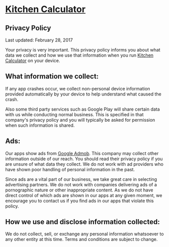 # [Kitchen Calculator](https://play.google.com/store/apps/details?id=com.billthelizard.kitchencalculator&hl=en)

## Privacy Policy

Last updated: February 28, 2017

Your privacy is very important. This privacy policy informs you about what data we collect and how we use that information when you run [Kitchen Calculator](https://play.google.com/store/apps/details?id=com.billthelizard.kitchencalculator&hl=en) on your device. 

## What information we collect: 

If any app crashes occur, we collect non-personal device information provided automatically by your device to help understand what caused the crash. 

Also some third party services such as Google Play will share certain data with us while conducting normal business. This is specified in that company's privacy policy and you will typically be asked for permission when such information is shared.


## Ads: 

Our apps show ads from [Google Admob](https://www.google.com/admob/). This company may collect other information outside of our reach. You should read their privacy policy if you are unsure of what data they collect. We do not work with ad providers who have shown poor handling of personal information in the past. 

Since ads are a vital part of our business, we take great care in selecting advertising partners. We do not work with companies delivering ads of a pornographic nature or other inappropriate content. As we do not have direct control of which ads are shown in our apps at any given moment, we encourage you to contact us if you find ads in our apps that violate this policy. 

## How we use and disclose information collected: 

We do not collect, sell, or exchange any personal information whatsoever to any other entity at this time. Terms and conditions are subject to change.
